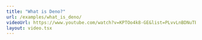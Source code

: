 ```yaml
---
title: "What is Deno?"
url: /examples/what_is_deno/
videoUrl: https://www.youtube.com/watch?v=KPTOo4k8-GE&list=PLvvLnBDNuTEov9EBIp3MMfHlBxaKGRWTe
layout: video.tsx
---
```


